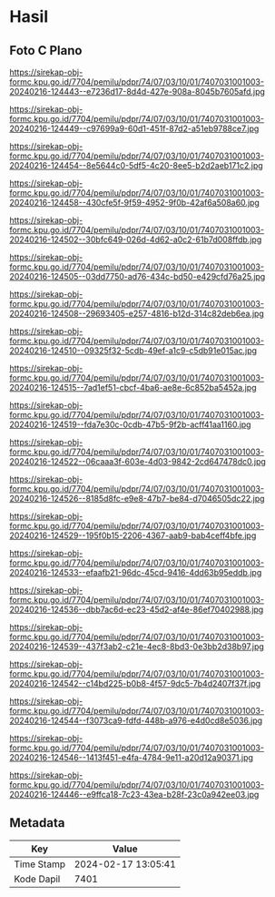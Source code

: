 # Hasil

## Foto C Plano

https://sirekap-obj-formc.kpu.go.id/7704/pemilu/pdpr/74/07/03/10/01/7407031001003-20240216-124443--e7236d17-8d4d-427e-908a-8045b7605afd.jpg

https://sirekap-obj-formc.kpu.go.id/7704/pemilu/pdpr/74/07/03/10/01/7407031001003-20240216-124449--c97699a9-60d1-451f-87d2-a51eb9788ce7.jpg

https://sirekap-obj-formc.kpu.go.id/7704/pemilu/pdpr/74/07/03/10/01/7407031001003-20240216-124454--8e5644c0-5df5-4c20-8ee5-b2d2aeb171c2.jpg

https://sirekap-obj-formc.kpu.go.id/7704/pemilu/pdpr/74/07/03/10/01/7407031001003-20240216-124458--430cfe5f-9f59-4952-9f0b-42af6a508a60.jpg

https://sirekap-obj-formc.kpu.go.id/7704/pemilu/pdpr/74/07/03/10/01/7407031001003-20240216-124502--30bfc649-026d-4d62-a0c2-61b7d008ffdb.jpg

https://sirekap-obj-formc.kpu.go.id/7704/pemilu/pdpr/74/07/03/10/01/7407031001003-20240216-124505--03dd7750-ad76-434c-bd50-e429cfd76a25.jpg

https://sirekap-obj-formc.kpu.go.id/7704/pemilu/pdpr/74/07/03/10/01/7407031001003-20240216-124508--29693405-e257-4816-b12d-314c82deb6ea.jpg

https://sirekap-obj-formc.kpu.go.id/7704/pemilu/pdpr/74/07/03/10/01/7407031001003-20240216-124510--09325f32-5cdb-49ef-a1c9-c5db91e015ac.jpg

https://sirekap-obj-formc.kpu.go.id/7704/pemilu/pdpr/74/07/03/10/01/7407031001003-20240216-124515--7ad1ef51-cbcf-4ba6-ae8e-6c852ba5452a.jpg

https://sirekap-obj-formc.kpu.go.id/7704/pemilu/pdpr/74/07/03/10/01/7407031001003-20240216-124519--fda7e30c-0cdb-47b5-9f2b-acff41aa1160.jpg

https://sirekap-obj-formc.kpu.go.id/7704/pemilu/pdpr/74/07/03/10/01/7407031001003-20240216-124522--06caaa3f-603e-4d03-9842-2cd647478dc0.jpg

https://sirekap-obj-formc.kpu.go.id/7704/pemilu/pdpr/74/07/03/10/01/7407031001003-20240216-124526--8185d8fc-e9e8-47b7-be84-d7046505dc22.jpg

https://sirekap-obj-formc.kpu.go.id/7704/pemilu/pdpr/74/07/03/10/01/7407031001003-20240216-124529--195f0b15-2206-4367-aab9-bab4ceff4bfe.jpg

https://sirekap-obj-formc.kpu.go.id/7704/pemilu/pdpr/74/07/03/10/01/7407031001003-20240216-124533--efaafb21-96dc-45cd-9416-4dd63b95eddb.jpg

https://sirekap-obj-formc.kpu.go.id/7704/pemilu/pdpr/74/07/03/10/01/7407031001003-20240216-124536--dbb7ac6d-ec23-45d2-af4e-86ef70402988.jpg

https://sirekap-obj-formc.kpu.go.id/7704/pemilu/pdpr/74/07/03/10/01/7407031001003-20240216-124539--437f3ab2-c21e-4ec8-8bd3-0e3bb2d38b97.jpg

https://sirekap-obj-formc.kpu.go.id/7704/pemilu/pdpr/74/07/03/10/01/7407031001003-20240216-124542--c14bd225-b0b8-4f57-9dc5-7b4d2407f37f.jpg

https://sirekap-obj-formc.kpu.go.id/7704/pemilu/pdpr/74/07/03/10/01/7407031001003-20240216-124544--f3073ca9-fdfd-448b-a976-e4d0cd8e5036.jpg

https://sirekap-obj-formc.kpu.go.id/7704/pemilu/pdpr/74/07/03/10/01/7407031001003-20240216-124546--1413f451-e4fa-4784-9e11-a20d12a90371.jpg

https://sirekap-obj-formc.kpu.go.id/7704/pemilu/pdpr/74/07/03/10/01/7407031001003-20240216-124446--e9ffca18-7c23-43ea-b28f-23c0a942ee03.jpg


## Metadata

| Key        | Value               |
| ---------- | ------------------- |
| Time Stamp | 2024-02-17 13:05:41 |
| Kode Dapil | 7401                |



